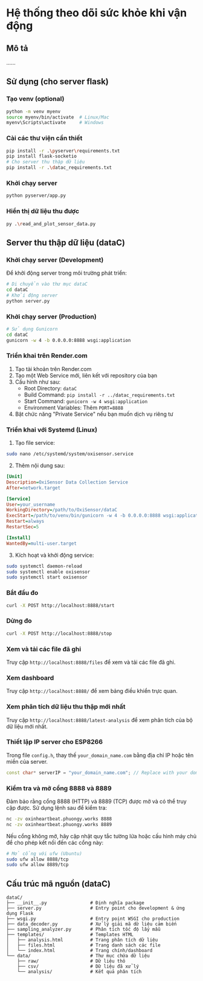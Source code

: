 # Hệ thống theo dõi sức khỏe khi vận động

## Mô tả

......

## Sử dụng (cho server flask)

### Tạo venv (optional)

```bash
python -m venv myenv
source myenv/bin/activate  # Linux/Mac
myenv\Scripts\activate     # Windows
```

### Cài các thư viện cần thiết

```bash
pip install -r .\pyserver\requirements.txt
pip install flask-socketio
# Cho server thu thập dữ liệu
pip install -r .\datac_requirements.txt
```

### Khởi chạy server

```bash
python pyserver/app.py
```

### Hiển thị dữ liệu thu được

```bash
py .\read_and_plot_sensor_data.py
```

## Server thu thập dữ liệu (dataC)

### Khởi chạy server (Development)

Để khởi động server trong môi trường phát triển:

```bash
# Di chuyển vào thư mục dataC
cd dataC
# Khởi động server
python server.py
```

### Khởi chạy server (Production)

```bash
# Sử dụng Gunicorn
cd dataC
gunicorn -w 4 -b 0.0.0.0:8888 wsgi:application
```
### Triển khai trên Render.com

1. Tạo tài khoản trên Render.com
2. Tạo một Web Service mới, liên kết với repository của bạn
3. Cấu hình như sau:
    - Root Directory: `dataC`
    - Build Command: `pip install -r ../datac_requirements.txt`
    - Start Command: `gunicorn -w 4 wsgi:application`
    - Environment Variables: Thêm `PORT=8888`
4. Bật chức năng "Private Service" nếu bạn muốn dịch vụ riêng tư

### Triển khai với Systemd (Linux)

1. Tạo file service:

```bash
sudo nano /etc/systemd/system/oxisensor.service
```

2. Thêm nội dung sau:

```ini
[Unit]
Description=OxiSensor Data Collection Service
After=network.target

[Service]
User=your_username
WorkingDirectory=/path/to/OxiSensor/dataC
ExecStart=/path/to/venv/bin/gunicorn -w 4 -b 0.0.0.0:8888 wsgi:application
Restart=always
RestartSec=5

[Install]
WantedBy=multi-user.target
```

3. Kích hoạt và khởi động service:

```bash
sudo systemctl daemon-reload
sudo systemctl enable oxisensor
sudo systemctl start oxisensor
```

### Bắt đầu đo

```bash
curl -X POST http://localhost:8888/start
```

### Dừng đo

```bash
curl -X POST http://localhost:8888/stop
```

### Xem và tải các file đã ghi

Truy cập `http://localhost:8888/files` để xem và tải các file đã ghi.

### Xem dashboard

Truy cập `http://localhost:8888/` để xem bảng điều khiển trực quan.

### Xem phân tích dữ liệu thu thập mới nhất

Truy cập `http://localhost:8888/latest-analysis` để xem phân tích của bộ dữ liệu mới nhất.

### Thiết lập IP server cho ESP8266

Trong file `config.h`, thay thế `your_domain_name.com` bằng địa chỉ IP hoặc tên miền của server.

```cpp
const char* serverIP = "your_domain_name.com"; // Replace with your domain name
```

### Kiểm tra và mở cổng 8888 và 8889

Đảm bảo rằng cổng 8888 (HTTP) và 8889 (TCP) được mở và có thể truy cập được. Sử dụng lệnh sau để kiểm tra:

```bash
nc -zv oxinheartbeat.phuongy.works 8888
nc -zv oxinheartbeat.phuongy.works 8889
```

Nếu cổng không mở, hãy cập nhật quy tắc tường lửa hoặc cấu hình máy chủ để cho phép kết nối đến các cổng này:

```bash
# Mở cổng với ufw (Ubuntu)
sudo ufw allow 8888/tcp
sudo ufw allow 8889/tcp
```

## Cấu trúc mã nguồn (dataC)

```
dataC/
├── __init__.py                # Định nghĩa package
├── server.py                  # Entry point cho development & ứng dụng Flask
├── wsgi.py                    # Entry point WSGI cho production
├── data_decoder.py            # Xử lý giải mã dữ liệu cảm biến
├── sampling_analyzer.py       # Phân tích tốc độ lấy mẫu
├── templates/                 # Templates HTML
│   ├── analysis.html          # Trang phân tích dữ liệu
│   ├── files.html             # Trang danh sách các file
│   └── index.html             # Trang chính/dashboard
└── data/                      # Thư mục chứa dữ liệu
    ├── raw/                   # Dữ liệu thô
    ├── csv/                   # Dữ liệu đã xử lý
    └── analysis/              # Kết quả phân tích
```
